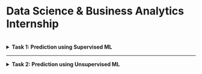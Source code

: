 # Data Science & Business Analytics Internship

<br/>

<details> 
  <summary><b>Task 1:  Prediction using Supervised ML</b></summary>
  <p>
    <ul>
      <li> To Predict the percentage of a student based on the no. of study hours using Linear Regression.</li>
      <li> Language : Python3 </li>
      <li> Dataset : <a href="http://bit.ly/w-data">http://bit.ly/w-data</a></li>
      <li> Code : <a href="https://github.com/Candida18/Data-Science-Business-Analytics/blob/fbddb26d4c64990a0efbd0c7aa1fe61722a424c0/Data%20Science%20&%20Business%20Analytics%20Task%201.ipynb"> Click Here </a></li>
    </ul>
  </p>
</details>
<hr>

<details> 
  <summary><b>Task 2:  Prediction using Unsupervised ML</b></summary>
  <p>
    <ul>
      <li> To predict the minimum number of clusters from the 'Iris Dataset', and represent it visually.</li>
      <li> Language : Python3 </li>
      <li> Dataset <a href="https://bit.ly/3kXTdox">https://bit.ly/3kXTdox</a></li>
      <li> Code : <a href="https://github.com/Candida18/Data-Science-Business-Analytics/blob/fbddb26d4c64990a0efbd0c7aa1fe61722a424c0/Data%20Science%20&%20Business%20Analytics%20Task%201.ipynb"> Click Here </a></li>
    </ul>
  </p>
</details>
